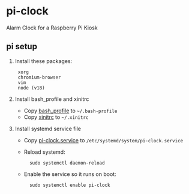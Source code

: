 # pi-clock
Alarm Clock for a Raspberry Pi Kiosk


## pi setup

1. Install these packages:

        xorg
        chromium-browser
        vim
        node (v18)

2. Install bash_profile and xinitrc

    * Copy [bash_profile](device_files/bash_profile) to `~/.bash-profile`
    * Copy [xinitrc](device_files/xinitrc) to `~/.xinitrc`

3. Install systemd service file

    * Copy [pi-clock.service](device_files/pi-clock.service) to `/etc/systemd/system/pi-clock.service`
    * Reload systemd:

            sudo systemctl daemon-reload

    * Enable the service so it runs on boot:

            sudo systemctl enable pi-clock
